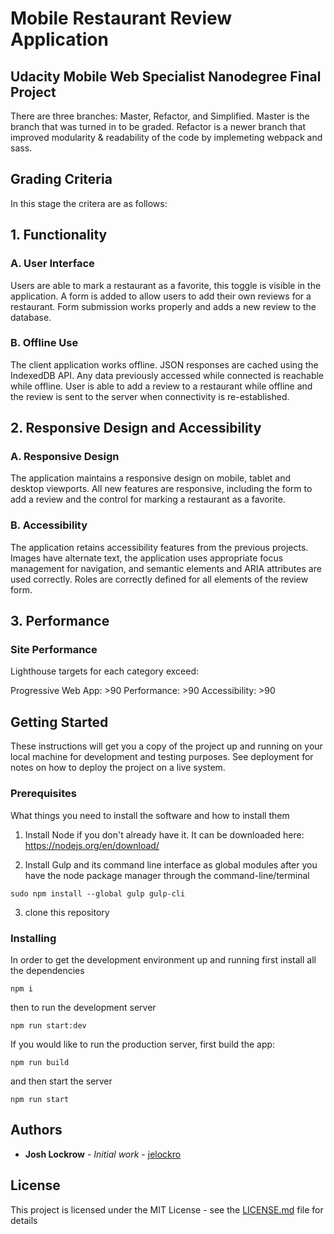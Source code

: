 # Mobile Restaurant Review Application
## Udacity Mobile Web Specialist Nanodegree Final Project

There are three branches: Master, Refactor, and Simplified.  Master is the branch that was turned in to be graded.  Refactor is a newer branch that improved modularity & readability of the code by implemeting webpack and sass. 

## Grading Criteria
In this stage the critera are as follows:

## 1. Functionality

### A. User Interface
Users are able to mark a restaurant as a favorite, this toggle is visible in the application. A form is added to allow users to add their own reviews for a restaurant. Form submission works properly and adds a new review to the database.

### B. Offline Use
The client application works offline. JSON responses are cached using the IndexedDB API. Any data previously accessed while connected is reachable while offline. User is able to add a review to a restaurant while offline and the review is sent to the server when connectivity is re-established.

## 2. Responsive Design and Accessibility

### A. Responsive Design
The application maintains a responsive design on mobile, tablet and desktop viewports. All new features are responsive, including the form to add a review and the control for marking a restaurant as a favorite.

### B. Accessibility
The application retains accessibility features from the previous projects. Images have alternate text, the application uses appropriate focus management for navigation, and semantic elements and ARIA attributes are used correctly. Roles are correctly defined for all elements of the review form.

## 3. Performance

### Site Performance
Lighthouse targets for each category exceed:

Progressive Web App: >90
Performance: >90
Accessibility: >90

## Getting Started

These instructions will get you a copy of the project up and running on your local machine for development and testing purposes. See deployment for notes on how to deploy the project on a live system.

### Prerequisites

What things you need to install the software and how to install them

1. Install Node if you don't already have it. It can be downloaded here: https://nodejs.org/en/download/

2. Install Gulp and its command line interface as global modules after you have the node package manager through the command-line/terminal
```
sudo npm install --global gulp gulp-cli
```
3. clone this repository

### Installing

In order to get the development environment up and running first install all the dependencies

```
npm i
```

then to run the development server

```
npm run start:dev
```

If you would like to run the production server, first build the app:

```
npm run build
```

and then start the server

```
npm run start 
```

## Authors

* **Josh Lockrow** - *Initial work* - [jelockro ](https://github.com/jelockro)


## License

This project is licensed under the MIT License - see the [LICENSE.md](LICENSE.md) file for details
